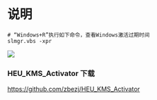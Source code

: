 # 说明

```shell
# “Windows+R”执行如下命令，查看Windows激活过期时间
slmgr.vbs -xpr
```

![](https://image.xiaojingge.com/img/image-20240728110554275.png)

### HEU_KMS_Activator 下载

https://github.com/zbezj/HEU_KMS_Activator
